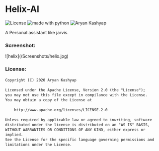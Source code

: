 # Helix-AI

![License](https://img.shields.io/badge/License-Apache-brightgreen)
<img src="https://img.shields.io/badge/Made%20with-Python-blue.svg" alt="made with python">
<img src="https://img.shields.io/badge/Creator-Aryan%20Kashyap-blueviolet" alt="Aryan Kashyap">

A Personal assistant like jarvis.

<h3>Screenshot:</h3>
![helix](/Screenshots/helix.jpg)

<h3>License:</h3>

```
Copyright (C) 2020 Aryan Kashyap

Licensed under the Apache License, Version 2.0 (the "License");
you may not use this file except in compilance with the License.
You may obtain a copy of the License at

	http://www.apache.org/licenses/LICENSE-2.0

Unless required by applicable law or agreed to inwriting, software
distributed under the license is distributed on an "AS IS" BASIS,
WITHOUT WARRANTIES OR CONDITIONS OF ANY KIND, either express or implied.
See the License for the specific language governing permissions and
limitations under the License.
```
